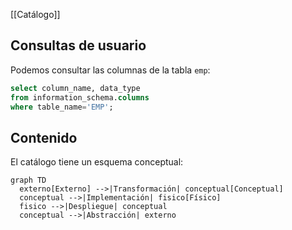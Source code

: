 [[Catálogo]]

## Consultas de usuario
Podemos consultar las columnas de la tabla `emp`:
```sql
select column_name, data_type
from information_schema.columns
where table_name='EMP';
```

## Contenido
El catálogo tiene un esquema conceptual:
```mermaid
graph TD
  externo[Externo] -->|Transformación| conceptual[Conceptual]
  conceptual -->|Implementación| fisico[Físico]
  fisico -->|Despliegue| conceptual
  conceptual -->|Abstracción| externo

```

